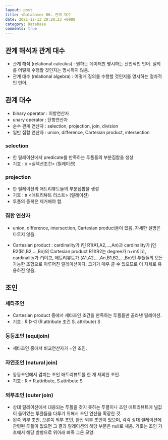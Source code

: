 ```yaml
---
layout: post
title: <Database> 06. 관계 대수
date: 2021-12-13 20:20:23 +0900
category: Database
comments: true
---
```


## 관계 해석과 관계 대수

- 관계 해석 (relational calculus) : 원하는 데이터만 명시하는 선언적인 언어. 질의를 어떻게 수행할 것인지는 명시하지 않음.
- 관계 대수 (relational algebra) : 어떻게 질의를 수행할 것인지를 명시하는 절차적인 언어. 

## 관계 대수

- binary operator : 이항연산자
- unary operator : 단항연산자
- 순수 관계 연산자 : selection, projection, join, division
- 일반 집합 연산자 : union, difference, Cartesian product, intersection 

### selection

- 한 릴레이션에서 predicate를 만족하는 투플들의 부분집합을 생성
- 기호 : σ <실렉션조건> (릴레이션) 

### projection

- 한 릴레이션의 애트리뷰트들의 부분집합을 생성
- 기호 : π <애트리뷰트 리스트> (릴레이션)
- 투플의 중복은 제거해야 함. 

### 집합 연산자

- union, difference, intersection, Cartesian product들이 있음. 자세한 설명은 다루지 않음. 

- Cartesian product : cardinality가 i인 R1(A1,A2,...,An)과 cardinality가 j인 R2(B1,B2,...,Bn)의 Cartesian product R1XR2는 degree가 n+m이고, cardinality가 i*j이고, 애트리뷰트가 (A1,A2,...,An,B1,B2,...,Bn)인 투플들의 모든 가능한 조합으로 이루어진 릴레이션이다. 크기가 매우 클 수 있으므로 이 자체로 유용하진 않음.

## 조인

### 세타조인

- Cartesian product 중에서 세타조인 조건을 만족하는 투플들만 골라낸 릴레이션. 
- 기호 : R ▷◁ (R.attribute 조건 S. attribute) S 

### 동등조인 (equijoin)

- 세타조인 중에서 비교연산자가 =인 조인. 

### 자연조인 (natural join)

- 동등조인에서 겹치는 조인 애트리뷰트를 한 개 제외한 조인.
- 기호 : R * R.attribute, S.attribute S 

### 외부조인 (outer join)

- 상대 릴레이션에서 대응되는 투플을 갖지 못하는 투플이나 조인 애트리뷰트에 널값이 들어있는 투플들을 다루기 위해서 조인 연산을 확장한 것.
- 왼쪽 외부 조인, 오른쪽 외부 조인, 완전 외부 조인이 있으며, 각각 상대 릴레이션에 관련된 투플이 없으면 그 결과 릴레이션의 해당 부분은 null로 채움. 기호는 조인 기호에서 해당 방향으로 위아래 삐죽 그은 모양.